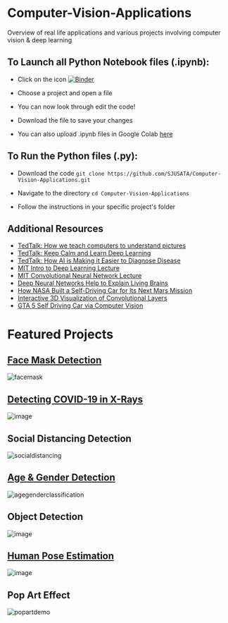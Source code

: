 # Computer-Vision-Applications
Overview of real life applications and various projects involving computer vision &amp; deep learning 

## To Launch all Python Notebook files (.ipynb):
  - Click on the icon [![Binder](https://mybinder.org/badge_logo.svg)](https://mybinder.org/v2/gh/SJUSATA/Computer-Vision-Applications/HEAD) 
  
  - Choose a project and open a file 
  
  - You can now look through edit the code!
  
  - Download the file to save your changes
  
  - You can also upload .ipynb files in Google Colab [here](https://colab.research.google.com/notebooks/intro.ipynb#recent=true)

## To Run the Python files (.py):
  - Download the code `git clone https://github.com/SJUSATA/Computer-Vision-Applications.git`

  - Navigate to the directory `cd Computer-Vision-Applications`
  
  - Follow the instructions in your specific project's folder 

## Additional Resources 

  - [TedTalk: How we teach computers to understand pictures](https://www.youtube.com/watch?v=40riCqvRoMs)
  - [TedTalk: Keep Calm and Learn Deep Learning](https://www.youtube.com/watch?v=4qCzxo2wPCw)
  - [TedTalk: How AI is Making it Easier to Diagnose Disease](https://www.youtube.com/watch?v=mhEYvrFOP88)
  - [MIT Intro to Deep Learning Lecture](https://www.youtube.com/watch?v=njKP3FqW3Sk)
  - [MIT Convolutional Neural Network Lecture](https://www.youtube.com/watch?v=iaSUYvmCekI)
  - [Deep Neural Networks Help to Explain Living Brains](https://www.quantamagazine.org/deep-neural-networks-help-to-explain-living-brains-20201028/)
  - [How NASA Built a Self-Driving Car for Its Next Mars Mission](https://www.wired.com/story/how-nasa-built-a-self-driving-car-for-its-next-mars-mission/)
  - [Interactive 3D Visualization of Convolutional Layers](https://www.cs.ryerson.ca/~aharley/vis/conv/)
  - [GTA 5 Self Driving Car via Computer Vision](https://www.youtube.com/playlist?list=PLQVvvaa0QuDeETZEOy4VdocT7TOjfSA8a)

# Featured Projects 

## [Face Mask Detection](https://github.com/SJUSATA/Computer-Vision-Applications/tree/main/Face%20Mask%20Detection) 
![facemask](https://user-images.githubusercontent.com/43652410/100527507-11057c80-31a1-11eb-9911-bb58f60c99a5.gif)

## [Detecting COVID-19 in X-Rays](https://github.com/SJUSATA/Computer-Vision-Applications/tree/main/COVID-19%20X-Ray%20Classification) 
![image](https://user-images.githubusercontent.com/43652410/100555202-da466980-3267-11eb-867b-87a40f70a275.png)

## Social Distancing Detection 
![socialdistancing](https://user-images.githubusercontent.com/43652410/100527521-33979580-31a1-11eb-9e30-c59deb6b955b.gif)

## [Age & Gender Detection](https://github.com/SJUSATA/Computer-Vision-Applications/tree/main/Age%20%26%20Gender%20Detection)
![agegenderclassification](https://user-images.githubusercontent.com/43652410/100788476-1eaa4480-33e3-11eb-81c7-6dde10b4491f.jpg)

## Object Detection
![image](https://user-images.githubusercontent.com/43652410/100557085-be959000-3274-11eb-849b-b61734f06e56.png)

## [Human Pose Estimation](https://github.com/SJUSATA/Computer-Vision-Applications/tree/main/Pose%20Estimation)

![image](https://user-images.githubusercontent.com/43652410/104680643-5e409d80-56be-11eb-9ff5-dd5b6f241437.png)

## Pop Art Effect
![popartdemo](https://user-images.githubusercontent.com/43652410/100557059-91e17880-3274-11eb-9c9b-d56a55900d1d.png)
